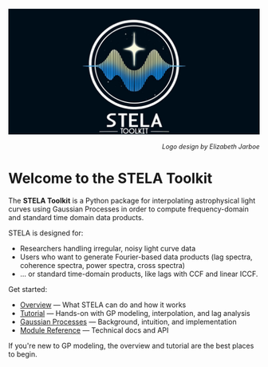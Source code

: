 ![STELA Toolkit Banner](assets/stela_logo.png)

<p align="right" style="font-size: 0.9em;">
  <em>Logo design by Elizabeth Jarboe</em>
</p>

# Welcome to the STELA Toolkit 

The **STELA Toolkit** is a Python package for interpolating astrophysical light curves using Gaussian Processes in order to compute frequency-domain and standard time domain data products.

STELA is designed for:

- Researchers handling irregular, noisy light curve data
- Users who want to generate Fourier-based data products (lag spectra, coherence spectra, power spectra, cross spectra)
- ... or standard time-domain products, like lags with CCF and linear ICCF.

Get started:

- [Overview](overview.md) — What STELA can do and how it works
- [Tutorial](tutorial.ipynb) — Hands-on with GP modeling, interpolation, and lag analysis
- [Gaussian Processes](gaussian_process_intro.md) — Background, intuition, and implementation
- [Module Reference](reference/gaussian_process.md) — Technical docs and API

If you're new to GP modeling, the overview and tutorial are the best places to begin.